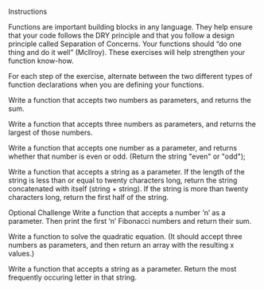 Instructions

Functions are important building blocks in any language. They help ensure that your code follows the DRY principle and that you follow a design principle called Separation of Concerns. Your functions should “do one thing and do it well” (McIlroy). These exercises will help strengthen your function know-how.

For each step of the exercise, alternate between the two different types of function declarations when you are defining your functions.

Write a function that accepts two numbers as parameters, and returns the sum.

Write a function that accepts three numbers as parameters, and returns the largest of those numbers.

Write a function that accepts one number as a parameter, and returns whether that number is even or odd. (Return the string "even" or "odd");

Write a function that accepts a string as a parameter. If the length of the string is less than or equal to twenty characters long, return the string concatenated with itself (string + string). If the string is more than twenty characters long, return the first half of the string.

Optional Challenge
Write a function that accepts a number ‘n’ as a parameter. Then print the first ‘n’ Fibonacci numbers and return their sum.

Write a function to solve the quadratic equation. (It should accept three numbers as parameters, and then return an array with the resulting x values.)

Write a function that accepts a string as a parameter. Return the most frequently occuring letter in that string.